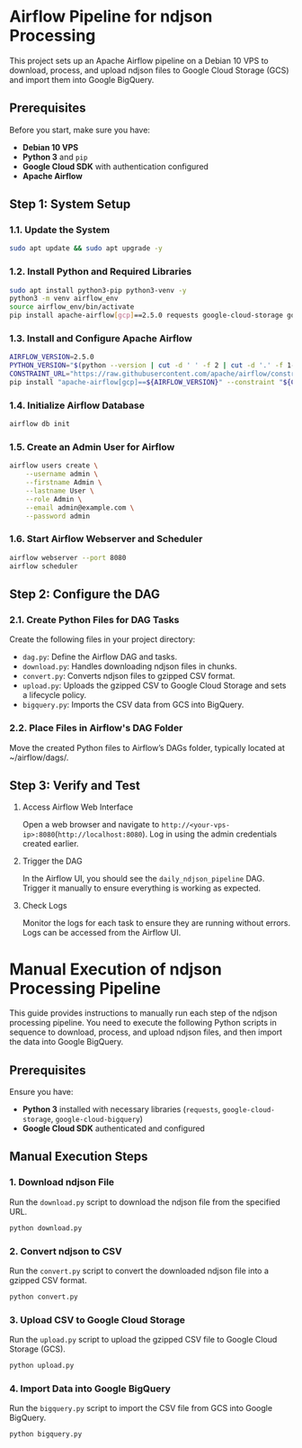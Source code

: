 # Airflow Pipeline for ndjson Processing

This project sets up an Apache Airflow pipeline on a Debian 10 VPS to download, process, and upload ndjson files to Google Cloud Storage (GCS) and import them into Google BigQuery.

## Prerequisites

Before you start, make sure you have:

- **Debian 10 VPS**
- **Python 3** and `pip`
- **Google Cloud SDK** with authentication configured
- **Apache Airflow**

## Step 1: System Setup

### 1.1. Update the System

```bash
sudo apt update && sudo apt upgrade -y
```

### 1.2. Install Python and Required Libraries

```bash
sudo apt install python3-pip python3-venv -y
python3 -m venv airflow_env
source airflow_env/bin/activate
pip install apache-airflow[gcp]==2.5.0 requests google-cloud-storage google-cloud-bigquery
```

### 1.3. Install and Configure Apache Airflow

```bash
AIRFLOW_VERSION=2.5.0
PYTHON_VERSION="$(python --version | cut -d ' ' -f 2 | cut -d '.' -f 1-2)"
CONSTRAINT_URL="https://raw.githubusercontent.com/apache/airflow/constraints-${AIRFLOW_VERSION}/constraints-${PYTHON_VERSION}.txt"
pip install "apache-airflow[gcp]==${AIRFLOW_VERSION}" --constraint "${CONSTRAINT_URL}"
```

### 1.4. Initialize Airflow Database

```bash
airflow db init
```

### 1.5. Create an Admin User for Airflow

```bash
airflow users create \
    --username admin \
    --firstname Admin \
    --lastname User \
    --role Admin \
    --email admin@example.com \
    --password admin
```

### 1.6. Start Airflow Webserver and Scheduler

```bash
airflow webserver --port 8080
airflow scheduler
```

## Step 2: Configure the DAG 
### 2.1. Create Python Files for DAG Tasks

Create the following files in your project directory:

* `dag.py`: Define the Airflow DAG and tasks.
* `download.py`: Handles downloading ndjson files in chunks.
* `convert.py`: Converts ndjson files to gzipped CSV format.
* `upload.py`: Uploads the gzipped CSV to Google Cloud Storage and sets a lifecycle policy.
* `bigquery.py`: Imports the CSV data from GCS into BigQuery.

### 2.2. Place Files in Airflow's DAG Folder

Move the created Python files to Airflow’s DAGs folder, typically located at ~/airflow/dags/.

## Step 3: Verify and Test

1. Access Airflow Web Interface

    Open a web browser and navigate to `http://<your-vps-ip>:8080`(`http://localhost:8080`). Log in using the admin credentials created earlier.

2. Trigger the DAG

    In the Airflow UI, you should see the `daily_ndjson_pipeline` DAG. Trigger it manually to ensure everything is working as expected.

3. Check Logs

    Monitor the logs for each task to ensure they are running without errors. Logs can be accessed from the Airflow UI.

# Manual Execution of ndjson Processing Pipeline

This guide provides instructions to manually run each step of the ndjson processing pipeline. You need to execute the following Python scripts in sequence to download, process, and upload ndjson files, and then import the data into Google BigQuery.

## Prerequisites

Ensure you have:

- **Python 3** installed with necessary libraries (`requests`, `google-cloud-storage`, `google-cloud-bigquery`)
- **Google Cloud SDK** authenticated and configured

## Manual Execution Steps

### 1. Download ndjson File

Run the `download.py` script to download the ndjson file from the specified URL.

```bash
python download.py
```

### 2. Convert ndjson to CSV

Run the `convert.py` script to convert the downloaded ndjson file into a gzipped CSV format.

```bash
python convert.py
```

### 3. Upload CSV to Google Cloud Storage

Run the `upload.py` script to upload the gzipped CSV file to Google Cloud Storage (GCS).

```bash
python upload.py
```

### 4. Import Data into Google BigQuery

Run the `bigquery.py` script to import the CSV file from GCS into Google BigQuery.

```bash
python bigquery.py
```